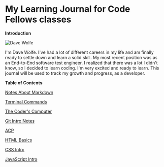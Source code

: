 <!-- d-d-wolfe.github.io-learning-journal -->
# My Learning Journal for Code Fellows classes

**Introduction**

![Dave Wolfe](https://github.com/d-d-wolfe/learning-journal/blob/master/56819779_10205578218451144_7597759011609378816_o.jpg)

I'm Dave Wolfe. I've had a lot of different careers in my life and am finally ready to settle down and learn a solid skill. My most recent position was as an End-to-End software test engineer. I realized that there was a lot I didn't know, so I decided to learn coding. I'm very excited and ready to learn. This journal will be used to track my growth and progress, as a developer.

**Table of Contents**

[Notes About Markdown](https://d-d-wolfe.github.io/learning-journal/notes-about-markdown)

[Terminal Commands](https://d-d-wolfe.github.io/learning-journal/terminal-commands)

[The Coder's Computer](https://d-d-wolfe.github.io/learning-journal/The-Coders-Computer)

[Git Intro Notes](https://d-d-wolfe.github.io/learning-journal/git-intro-notes)

[ACP](https://d-d-wolfe.github.io/learning-journal/ACP)

[HTML Basics](https://d-d-wolfe.github.io/learning-journal/html-basics)

[CSS Intro](https://d-d-wolfe.github.io/learning-journal/css-intro)

[JavaScript Intro](https://d-d-wolfe.github.io/learning-journal/java-script-intro)